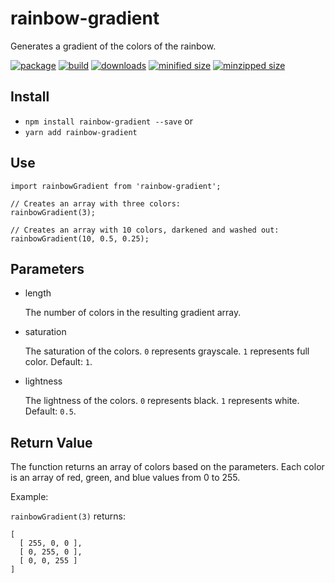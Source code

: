# rainbow-gradient
Generates a gradient of the colors of the rainbow.

[![package](https://img.shields.io/github/package-json/v/CharlesStover/rainbow-gradient.svg)](http://github.com/CharlesStover/delimiter/)
[![build](https://travis-ci.com/CharlesStover/rainbow-gradient.svg)](https://travis-ci.com/CharlesStover/delimiter/)
[![downloads](https://img.shields.io/npm/dt/rainbow-gradient.svg)](https://www.npmjs.com/package/delimiter)
[![minified size](https://img.shields.io/bundlephobia/min/rainbow-gradient.svg)](https://www.npmjs.com/package/delimiter)
[![minzipped size](https://img.shields.io/bundlephobia/minzip/rainbow-gradient.svg)](https://www.npmjs.com/package/delimiter)

## Install
* `npm install rainbow-gradient --save` or
* `yarn add rainbow-gradient`

## Use
```JS
import rainbowGradient from 'rainbow-gradient';

// Creates an array with three colors:
rainbowGradient(3);

// Creates an array with 10 colors, darkened and washed out:
rainbowGradient(10, 0.5, 0.25);
```

## Parameters

* length

  The number of colors in the resulting gradient array.

* saturation

  The saturation of the colors. `0` represents grayscale. `1` represents full color. Default: `1`.

* lightness

  The lightness of the colors. `0` represents black. `1` represents white. Default: `0.5`.

## Return Value

The function returns an array of colors based on the parameters. Each color is an array of red, green, and blue values from 0 to 255.

Example:

`rainbowGradient(3)` returns:

```JS
[
  [ 255, 0, 0 ],
  [ 0, 255, 0 ],
  [ 0, 0, 255 ]
]
```
